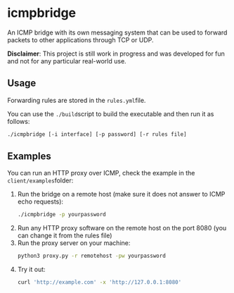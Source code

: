 # icmpbridge
An ICMP bridge with its own messaging system that can be used to forward packets to other applications through TCP or UDP.

**Disclaimer**: This project is still work in progress and was developed for fun and not for any particular real-world use.

## Usage
Forwarding rules are stored in the `rules.yml`file.

You can use the `./build`script to build the executable and then run it as follows:
```bash
./icmpbridge [-i interface] [-p password] [-r rules file]
```

## Examples
You can run an HTTP proxy over ICMP, check the example in the `client/examples`folder:
1. Run the bridge on a remote host (make sure it does not answer to ICMP echo requests): 
    ```bash
    ./icmpbridge -p yourpassword
    ``` 
2. Run any HTTP proxy software on the remote host on the port 8080 (you can change it from the rules file)
3. Run the proxy server on your machine: 
    ```bash
    python3 proxy.py -r remotehost -pw yourpassword
    ```
4. Try it out:
    ```bash
    curl 'http://example.com' -x 'http://127.0.0.1:8080'
    ```

